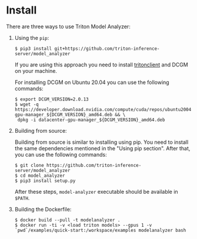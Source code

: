 <!--
Copyright (c) 2020, NVIDIA CORPORATION. All rights reserved.

Licensed under the Apache License, Version 2.0 (the "License");
you may not use this file except in compliance with the License.
You may obtain a copy of the License at

    http://www.apache.org/licenses/LICENSE-2.0

Unless required by applicable law or agreed to in writing, software
distributed under the License is distributed on an "AS IS" BASIS,
WITHOUT WARRANTIES OR CONDITIONS OF ANY KIND, either express or implied.
See the License for the specific language governing permissions and
limitations under the License.
-->

# Install 

There are three ways to use Triton Model Analyzer:

1. Using the `pip`:
   ```
   $ pip3 install git+https://github.com/triton-inference-server/model_analyzer
   ```

   If you are using this approach you need to install [tritonclient](https://github.com/triton-inference-server/server/blob/master/docs/client_libraries.md) and DCGM on your
   machine.

   For installing DCGM on Ubuntu 20.04 you can use the following commands:
   ```
   $ export DCGM_VERSION=2.0.13
   $ wget -q https://developer.download.nvidia.com/compute/cuda/repos/ubuntu2004/x86_64/datacenter-gpu-manager_${DCGM_VERSION}_amd64.deb && \
    dpkg -i datacenter-gpu-manager_${DCGM_VERSION}_amd64.deb
   ```

2. Building from source:

   Building from source is similar to installing using pip. You need
   to install the same dependencies mentioned in the "Using pip section".
   After that, you can use the following commands:

   ```
   $ git clone https://github.com/triton-inference-server/model_analyzer
   $ cd model_analyzer
   $ pip3 install setup.py
   ```

   After these steps, `model-analyzer` executable should be available in
   `$PATH`.

3. Building the Dockerfile:
   ```
   $ docker build --pull -t modelanalyzer .
   $ docker run -ti -v <load triton models> --gpus 1 -v `pwd`/examples/quick-start:/workspace/examples modelanalyzer bash
   ```